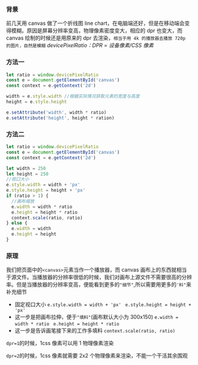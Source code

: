 ### 背景

前几天用 canvas 做了一个折线图 line chart，在电脑端还好，但是在移动端会变得模糊。原因是屏幕分辨率变高，物理像素密度变大，相应的 dpr 也变大，而 canvas 绘制的时候还是用原来的 dpr 去渲染，`相当于用 4k 的播放器去播放 720p 的图片，自然是模糊`
_devicePixelRatio：DPR = 设备像素/CSS 像素_

### 方法一

```js
let ratio = window.devicePixelRatio
const e = document.getElementById('canvas')
const context = e.getContext('2d')

width = e.style.width //根据实际情况获取元素的宽度与高度
height = e.style.height

e.setAttribute('width', width * ratio)
e.setAttribute('height', height * ration)
```

### 方法二

```js
let ratio = window.devicePixelRatio
const e = document.getElementById('canvas')
const context = e.getContext('2d')

let width = 250
let height = 250
//视口大小
e.style.width = width + 'px'
e.style.height = height + 'px'
if (ratio > 1) {
  //画布缩放
  e.width = width * ratio
  e.height = height * ratio
  context.scale(ratio, ratio)
} else {
  e.width = width
  e.height = height
}
```

### 原理

我们把页面中的`<canvas>`元素当作一个播放器，而 canvas 画布上的东西就相当于源文件。当播放器的分辨率很低的时候，我们对画布上源文件不需要很高的分辨率。但是当播放器的分辨率变高，便能看到更多的`"细节"`,所以需要用更多的`'料"`来补充细节

- 固定视口大小
  `e.style.width = width + 'px'`
  ` e.style.height = height + 'px'`
- 这一步是把画布拉伸，便于`"填料"`(画布默认大小为 300x150)
  `e.width = width * ratio`
  ` e.height = height * ratio`
- 这一步是告诉画笔接下来的工作多填料
  `context.scale(ratio, ratio)`

`dpr=1`的时候，1css 像素可以用 1 物理像素渲染

`dpr=2`的时候，1css 像素就需要 2x2 个物理像素来渲染，不能一个干活其余围观
